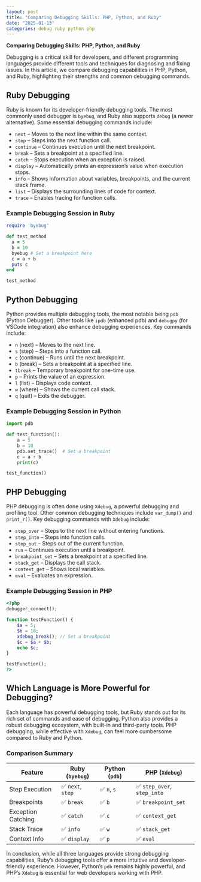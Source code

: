 ```yaml
---
layout: post
title: "Comparing Debugging Skills: PHP, Python, and Ruby"
date: "2025-01-13"
categories: debug ruby python php
---
```


**Comparing Debugging Skills: PHP, Python, and Ruby**

Debugging is a critical skill for developers, and different programming languages provide different tools and techniques for diagnosing and fixing issues. In this article, we compare debugging capabilities in PHP, Python, and Ruby, highlighting their strengths and common debugging commands.

## **Ruby Debugging**
Ruby is known for its developer-friendly debugging tools. The most commonly used debugger is `byebug`, and Ruby also supports `debug` (a newer alternative). Some essential debugging commands include:

- `next` – Moves to the next line within the same context.
- `step` – Steps into the next function call.
- `continue` – Continues execution until the next breakpoint.
- `break` – Sets a breakpoint at a specified line.
- `catch` – Stops execution when an exception is raised.
- `display` – Automatically prints an expression’s value when execution stops.
- `info` – Shows information about variables, breakpoints, and the current stack frame.
- `list` – Displays the surrounding lines of code for context.
- `trace` – Enables tracing for function calls.

### Example Debugging Session in Ruby
```ruby
require 'byebug'

def test_method
  a = 5
  b = 10
  byebug # Set a breakpoint here
  c = a + b
  puts c
end

test_method
```

## **Python Debugging**
Python provides multiple debugging tools, the most notable being `pdb` (Python Debugger). Other tools like `ipdb` (enhanced pdb) and `debugpy` (for VSCode integration) also enhance debugging experiences. Key commands include:

- `n` (next) – Moves to the next line.
- `s` (step) – Steps into a function call.
- `c` (continue) – Runs until the next breakpoint.
- `b` (break) – Sets a breakpoint at a specified line.
- `tbreak` – Temporary breakpoint for one-time use.
- `p` – Prints the value of an expression.
- `l` (list) – Displays code context.
- `w` (where) – Shows the current call stack.
- `q` (quit) – Exits the debugger.

### Example Debugging Session in Python
```python
import pdb

def test_function():
    a = 5
    b = 10
    pdb.set_trace()  # Set a breakpoint
    c = a + b
    print(c)

test_function()
```

## **PHP Debugging**
PHP debugging is often done using `Xdebug`, a powerful debugging and profiling tool. Other common debugging techniques include `var_dump()` and `print_r()`. Key debugging commands with `Xdebug` include:

- `step_over` – Steps to the next line without entering functions.
- `step_into` – Steps into function calls.
- `step_out` – Steps out of the current function.
- `run` – Continues execution until a breakpoint.
- `breakpoint_set` – Sets a breakpoint at a specified line.
- `stack_get` – Displays the call stack.
- `context_get` – Shows local variables.
- `eval` – Evaluates an expression.

### Example Debugging Session in PHP
```php
<?php
debugger_connect();

function testFunction() {
    $a = 5;
    $b = 10;
    xdebug_break(); // Set a breakpoint
    $c = $a + $b;
    echo $c;
}

testFunction();
?>
```

## **Which Language is More Powerful for Debugging?**
Each language has powerful debugging tools, but Ruby stands out for its rich set of commands and ease of debugging. Python also provides a robust debugging ecosystem, with built-in and third-party tools. PHP debugging, while effective with `Xdebug`, can feel more cumbersome compared to Ruby and Python.

### **Comparison Summary**
| Feature         | Ruby (`byebug`) | Python (`pdb`) | PHP (`Xdebug`) |
|---------------|---------------|---------------|--------------|
| Step Execution | ✅ `next`, `step` | ✅ `n`, `s` | ✅ `step_over`, `step_into` |
| Breakpoints    | ✅ `break` | ✅ `b` | ✅ `breakpoint_set` |
| Exception Catching | ✅ `catch` | ✅ `c` | ✅ `context_get` |
| Stack Trace    | ✅ `info` | ✅ `w` | ✅ `stack_get` |
| Context Info   | ✅ `display` | ✅ `p` | ✅ `eval` |

In conclusion, while all three languages provide strong debugging capabilities, Ruby’s debugging tools offer a more intuitive and developer-friendly experience. However, Python’s `pdb` remains highly powerful, and PHP’s `Xdebug` is essential for web developers working with PHP.


